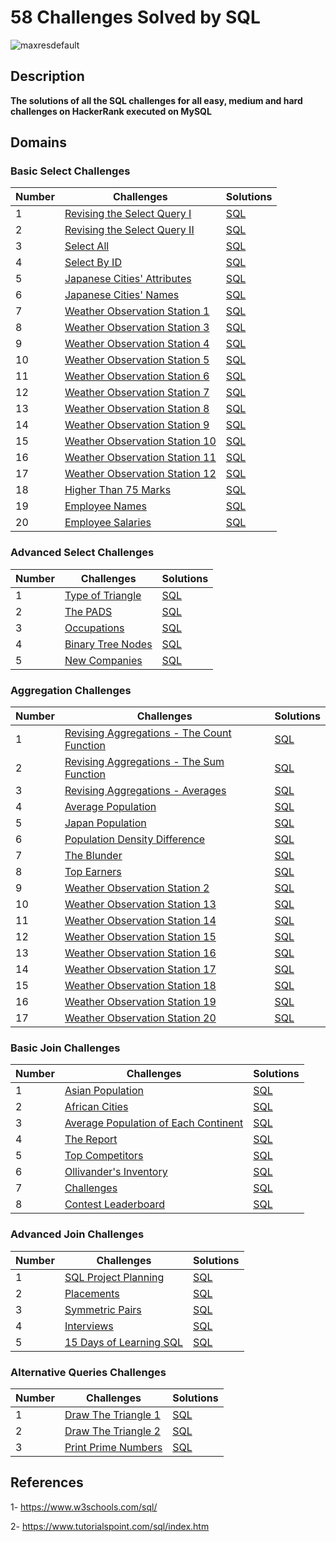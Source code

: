 # 58 Challenges Solved by SQL 
![maxresdefault](https://user-images.githubusercontent.com/46414243/105733970-c9019c80-5f3a-11eb-8138-e093ea834718.jpg)

## Description
**The solutions of all the SQL challenges for all easy, medium and hard challenges on HackerRank executed on MySQL**

## Domains
### Basic Select Challenges

| Number | Challenges | Solutions | 
| ------------- | ------------- | -------------|
| 1 | [Revising the Select Query I](https://www.hackerrank.com/challenges/revising-the-select-query/problem) | [SQL](https://github.com/MostafaNabieh/58-challenges-solved-by-SQL/blob/main/Basic%20Select/Revising%20the%20Select%20Query%20I.sql)  |
| 2 | [Revising the Select Query II](https://www.hackerrank.com/challenges/revising-the-select-query-2/problem) | [SQL](https://github.com/MostafaNabieh/58-challenges-solved-by-SQL/blob/main/Basic%20Select/Revising%20the%20Select%20Query%20II.sql)  |
| 3 | [Select All](https://www.hackerrank.com/challenges/select-all-sql/problem) | [SQL](https://github.com/MostafaNabieh/58-challenges-solved-by-SQL/blob/main/Basic%20Select/Select%20All.sql)  |
| 4 | [Select By ID](https://www.hackerrank.com/challenges/select-by-id/problem) | [SQL](https://github.com/MostafaNabieh/58-challenges-solved-by-SQL/blob/main/Basic%20Select/Select%20By%20ID.sql)  |
| 5 | [Japanese Cities' Attributes](https://www.hackerrank.com/challenges/japanese-cities-attributes/problem) | [SQL](https://github.com/MostafaNabieh/58-challenges-solved-by-SQL/blob/main/Basic%20Select/Japanese%20Cities'%20Attributes.sql)  |
| 6 | [Japanese Cities' Names](https://www.hackerrank.com/challenges/japanese-cities-name/problem) | [SQL](https://github.com/MostafaNabieh/58-challenges-solved-by-SQL/blob/main/Basic%20Select/Japanese%20Cities'%20Names.sql)  |
| 7 | [Weather Observation Station 1](https://www.hackerrank.com/challenges/weather-observation-station-1/problem) | [SQL](https://github.com/MostafaNabieh/58-challenges-solved-by-SQL/blob/main/Basic%20Select/Weather%20Observation%20Station%201.sql)  |
| 8 | [Weather Observation Station 3](https://www.hackerrank.com/challenges/weather-observation-station-3/submissions/code/197145959) | [SQL](https://github.com/MostafaNabieh/58-challenges-solved-by-SQL/blob/main/Basic%20Select/Weather%20Observation%20Station%203.sql)  |
| 9 | [Weather Observation Station 4](https://www.hackerrank.com/challenges/weather-observation-station-4/problem) | [SQL](https://github.com/MostafaNabieh/58-challenges-solved-by-SQL/blob/main/Basic%20Select/Weather%20Observation%20Station%204.sql)  |
| 10 | [Weather Observation Station 5](https://www.hackerrank.com/challenges/weather-observation-station-5/problem) | [SQL](https://github.com/MostafaNabieh/58-challenges-solved-by-SQL/blob/main/Basic%20Select/Weather%20Observation%20Station%205.sql)  |
| 11 | [Weather Observation Station 6](https://www.hackerrank.com/challenges/weather-observation-station-6/problem) | [SQL](https://github.com/MostafaNabieh/58-challenges-solved-by-SQL/blob/main/Basic%20Select/Weather%20Observation%20Station%206.sql)  |
| 12 | [Weather Observation Station 7](https://www.hackerrank.com/challenges/weather-observation-station-7/problem) | [SQL](https://github.com/MostafaNabieh/58-challenges-solved-by-SQL/blob/main/Basic%20Select/Weather%20Observation%20Station%207.sql)  |
| 13 | [Weather Observation Station 8](https://www.hackerrank.com/challenges/weather-observation-station-8/problem) | [SQL](https://github.com/MostafaNabieh/58-challenges-solved-by-SQL/blob/main/Basic%20Select/Weather%20Observation%20Station%208.sql)  |
| 14 | [Weather Observation Station 9](https://www.hackerrank.com/challenges/weather-observation-station-9/problem) | [SQL](https://github.com/MostafaNabieh/58-challenges-solved-by-SQL/blob/main/Basic%20Select/Weather%20Observation%20Station%209.sql)  |
| 15 | [Weather Observation Station 10](https://www.hackerrank.com/challenges/weather-observation-station-10/problem) | [SQL](https://github.com/MostafaNabieh/58-challenges-solved-by-SQL/blob/main/Basic%20Select/Weather%20Observation%20Station%2010.sql)  |
| 16 | [Weather Observation Station 11](https://www.hackerrank.com/challenges/weather-observation-station-11/problem) | [SQL](https://github.com/MostafaNabieh/58-challenges-solved-by-SQL/blob/main/Basic%20Select/Weather%20Observation%20Station%2011.sql)  |
| 17 | [Weather Observation Station 12](https://www.hackerrank.com/challenges/weather-observation-station-12/problem) | [SQL](https://github.com/MostafaNabieh/58-challenges-solved-by-SQL/blob/main/Basic%20Select/Weather%20Observation%20Station%2012.sql)  |
| 18 | [Higher Than 75 Marks](https://www.hackerrank.com/challenges/more-than-75-marks/problem) | [SQL](https://github.com/MostafaNabieh/58-challenges-solved-by-SQL/blob/main/Basic%20Select/Higher%20Than%2075%20Marks.sql)  |
| 19 | [Employee Names](https://www.hackerrank.com/challenges/name-of-employees/problem) | [SQL](https://github.com/MostafaNabieh/58-challenges-solved-by-SQL/blob/main/Basic%20Select/Employee%20Names.sql)  |
| 20 | [Employee Salaries](https://www.hackerrank.com/challenges/salary-of-employees/problem) | [SQL](https://github.com/MostafaNabieh/58-challenges-solved-by-SQL/blob/main/Basic%20Select/Employee%20Salaries.sql)  |

### Advanced Select Challenges

| Number | Challenges | Solutions | 
| ------------- | ------------- | -------------|
| 1 | [Type of Triangle](https://www.hackerrank.com/challenges/what-type-of-triangle/problem) | [SQL](https://github.com/MostafaNabieh/58-challenges-solved-by-SQL/blob/main/Advanced%20Select%20Challenges/Type%20of%20Triangle.sql)  |
| 2 | [The PADS](https://www.hackerrank.com/challenges/the-pads/problem) | [SQL](https://github.com/MostafaNabieh/58-challenges-solved-by-SQL/blob/main/Advanced%20Select%20Challenges/The%20PADS.sql)  |
| 3 | [Occupations](https://www.hackerrank.com/challenges/occupations/problem) | [SQL](https://github.com/MostafaNabieh/58-challenges-solved-by-SQL/blob/main/Advanced%20Select%20Challenges/Occupations.sql)  |
| 4 | [Binary Tree Nodes](https://www.hackerrank.com/challenges/binary-search-tree-1/problem) | [SQL](https://github.com/MostafaNabieh/58-challenges-solved-by-SQL/blob/main/Advanced%20Select%20Challenges/Binary%20Tree%20Nodes.sql)  |
| 5 | [New Companies](https://www.hackerrank.com/challenges/the-company/problem) | [SQL](https://github.com/MostafaNabieh/58-challenges-solved-by-SQL/blob/main/Advanced%20Select%20Challenges/New%20Companies.sql)  |

### Aggregation Challenges

| Number | Challenges | Solutions | 
| ------------- | ------------- | -------------|
| 1 | [Revising Aggregations - The Count Function](https://www.hackerrank.com/challenges/revising-aggregations-the-count-function/problem) | [SQL](https://github.com/MostafaNabieh/58-challenges-solved-by-SQL/blob/main/Aggregation/Revising%20Aggregations%20-%20The%20Count%20Function.sql)  |
| 2 | [Revising Aggregations - The Sum Function](https://www.hackerrank.com/challenges/revising-aggregations-sum/problem) | [SQL](https://github.com/MostafaNabieh/58-challenges-solved-by-SQL/blob/main/Aggregation/Revising%20Aggregations%20-%20The%20Sum%20Function.sql)  |
| 3 | [Revising Aggregations - Averages](https://www.hackerrank.com/challenges/revising-aggregations-the-average-function/problem) | [SQL](https://github.com/MostafaNabieh/58-challenges-solved-by-SQL/blob/main/Aggregation/Revising%20Aggregations%20-%20Averages.sql)  |
| 4 | [Average Population](https://www.hackerrank.com/challenges/average-population/problem) | [SQL](https://github.com/MostafaNabieh/58-challenges-solved-by-SQL/blob/main/Aggregation/Average%20Population.sql)  |
| 5 | [Japan Population](https://www.hackerrank.com/challenges/japan-population/problem) | [SQL](https://github.com/MostafaNabieh/58-challenges-solved-by-SQL/blob/main/Aggregation/Japan%20Population.sql)  |
| 6 | [Population Density Difference](https://www.hackerrank.com/challenges/population-density-difference/problem) | [SQL](https://github.com/MostafaNabieh/58-challenges-solved-by-SQL/blob/main/Aggregation/Population%20Density%20Difference.sql)  |
| 7 | [The Blunder](https://www.hackerrank.com/challenges/the-blunder/problem) | [SQL](https://github.com/MostafaNabieh/58-challenges-solved-by-SQL/blob/main/Aggregation/The%20Blunder.sql)  |
| 8 | [Top Earners](https://www.hackerrank.com/challenges/earnings-of-employees/problem) | [SQL](https://github.com/MostafaNabieh/58-challenges-solved-by-SQL/blob/main/Aggregation/Top%20Earners.sql)  |
| 9 | [Weather Observation Station 2](https://www.hackerrank.com/challenges/weather-observation-station-2/problem) | [SQL](https://github.com/MostafaNabieh/58-challenges-solved-by-SQL/blob/main/Aggregation/Weather%20Observation%20Station%202.sql)  |
| 10 | [Weather Observation Station 13](https://www.hackerrank.com/challenges/weather-observation-station-13/problem) | [SQL](https://github.com/MostafaNabieh/58-challenges-solved-by-SQL/blob/main/Basic%20Select/Weather%20Observation%20Station%2013.sql)  |
| 11 | [Weather Observation Station 14](https://www.hackerrank.com/challenges/weather-observation-station-14/problem) | [SQL](https://github.com/MostafaNabieh/58-challenges-solved-by-SQL/blob/main/Basic%20Select/Weather%20Observation%20Station%2014.sql)  |
| 12 | [Weather Observation Station 15](https://www.hackerrank.com/challenges/weather-observation-station-15/problem) | [SQL](https://github.com/MostafaNabieh/58-challenges-solved-by-SQL/blob/main/Basic%20Select/Weather%20Observation%20Station%2015.sql)  |
| 13 | [Weather Observation Station 16](https://www.hackerrank.com/challenges/weather-observation-station-16/problem) | [SQL](https://github.com/MostafaNabieh/58-challenges-solved-by-SQL/blob/main/Basic%20Select/Weather%20Observation%20Station%2016.sql)  |
| 14 | [Weather Observation Station 17](https://www.hackerrank.com/challenges/weather-observation-station-17/problem) | [SQL](https://github.com/MostafaNabieh/58-challenges-solved-by-SQL/blob/main/Basic%20Select/Weather%20Observation%20Station%2017.sql)  |
| 15 | [Weather Observation Station 18](https://www.hackerrank.com/challenges/weather-observation-station-18/problem) | [SQL](https://github.com/MostafaNabieh/58-challenges-solved-by-SQL/blob/main/Basic%20Select/Weather%20Observation%20Station%2018.sql)  |
| 16 | [Weather Observation Station 19](https://www.hackerrank.com/challenges/weather-observation-station-19/problem) | [SQL](https://github.com/MostafaNabieh/58-challenges-solved-by-SQL/blob/main/Aggregation/Weather%20Observation%20Station%2019.sql)  |
| 17 | [Weather Observation Station 20](https://www.hackerrank.com/challenges/weather-observation-station-20/problem) | [SQL](https://github.com/MostafaNabieh/58-challenges-solved-by-SQL/blob/main/Basic%20Select/Weather%20Observation%20Station%2020.sql)  |

### Basic Join Challenges
| Number | Challenges | Solutions | 
| ------------- | ------------- | -------------|
| 1 | [Asian Population](https://www.hackerrank.com/challenges/asian-population/problem) | [SQL](https://github.com/MostafaNabieh/58-challenges-solved-by-SQL/blob/main/Basic%20Join/Asian%20Population.sql)  |
| 2 | [African Cities](https://www.hackerrank.com/challenges/african-cities/problem) | [SQL](https://github.com/MostafaNabieh/58-challenges-solved-by-SQL/blob/main/Basic%20Join/African%20Cities.sql)  |
| 3 | [Average Population of Each Continent](https://www.hackerrank.com/challenges/average-population-of-each-continent/problem) | [SQL](https://github.com/MostafaNabieh/58-challenges-solved-by-SQL/blob/main/Basic%20Join/Average%20Population%20of%20Each%20Continent.sql)  |
| 4 | [The Report](https://www.hackerrank.com/challenges/the-report/problem) | [SQL](https://github.com/MostafaNabieh/58-challenges-solved-by-SQL/blob/main/Basic%20Join/The%20Report.sql)  |
| 5 | [Top Competitors](https://www.hackerrank.com/challenges/full-score/problem) | [SQL](https://github.com/MostafaNabieh/58-challenges-solved-by-SQL/blob/main/Basic%20Join/Top%20Competitors.sql)  |
| 6 | [Ollivander's Inventory](https://www.hackerrank.com/challenges/harry-potter-and-wands/problem) | [SQL](https://github.com/MostafaNabieh/58-challenges-solved-by-SQL/blob/main/Basic%20Join/Ollivander's%20Inventory.sql)  |
| 7 | [Challenges](https://www.hackerrank.com/challenges/challenges/problem) | [SQL](https://github.com/MostafaNabieh/58-challenges-solved-by-SQL/blob/main/Basic%20Join/Challenges.sql)  |
| 8 | [Contest Leaderboard](https://www.hackerrank.com/challenges/contest-leaderboard/problem) | [SQL](https://github.com/MostafaNabieh/58-challenges-solved-by-SQL/blob/main/Basic%20Join/Contest%20Leaderboard.sql)  |

### Advanced Join Challenges
| Number | Challenges | Solutions | 
| ------------- | ------------- | -------------|
| 1 | [SQL Project Planning](https://www.hackerrank.com/challenges/sql-projects/problem) | [SQL](https://github.com/MostafaNabieh/58-challenges-solved-by-SQL/blob/main/Advanced%20Join/SQL%20Project%20Planning.sql)  |
| 2 | [Placements](https://www.hackerrank.com/challenges/placements/problem) | [SQL](https://github.com/MostafaNabieh/58-challenges-solved-by-SQL/blob/main/Advanced%20Join/Placements.sql)  |
| 3 | [Symmetric Pairs](https://www.hackerrank.com/challenges/symmetric-pairs/problem) | [SQL](https://github.com/MostafaNabieh/58-challenges-solved-by-SQL/blob/main/Advanced%20Join/Symmetric%20Pairs.sql)  |
| 4 | [Interviews](https://www.hackerrank.com/challenges/interviews/problem) | [SQL](https://github.com/MostafaNabieh/58-challenges-solved-by-SQL/blob/main/Advanced%20Join/Interviews.sql)  |
| 5 | [15 Days of Learning SQL](https://www.hackerrank.com/challenges/15-days-of-learning-sql/problem) | [SQL](https://github.com/MostafaNabieh/58-challenges-solved-by-SQL/blob/main/Advanced%20Join/15%20Days%20of%20Learning%20SQL.sql)  |


### Alternative Queries Challenges
| Number | Challenges | Solutions | 
| ------------- | ------------- | -------------|
| 1 | [Draw The Triangle 1](https://www.hackerrank.com/challenges/draw-the-triangle-1/problem) | [SQL](https://github.com/MostafaNabieh/58-challenges-solved-by-SQL/blob/main/Alternative%20Queries/Draw%20The%20Triangle%201.sql)  |
| 2 | [Draw The Triangle 2](https://www.hackerrank.com/challenges/draw-the-triangle-2/problem) | [SQL](https://github.com/MostafaNabieh/58-challenges-solved-by-SQL/blob/main/Alternative%20Queries/Draw%20The%20Triangle%202.sql)  |
| 3 | [Print Prime Numbers](https://www.hackerrank.com/challenges/print-prime-numbers/problem) | [SQL](https://github.com/MostafaNabieh/58-challenges-solved-by-SQL/blob/main/Alternative%20Queries/Print%20Prime%20Numbers.sql)  |

## References 
1- https://www.w3schools.com/sql/

2- https://www.tutorialspoint.com/sql/index.htm




